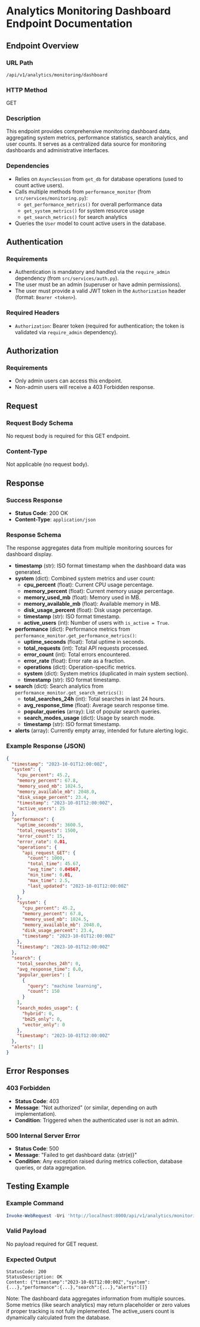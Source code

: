 # Analytics Monitoring Dashboard Endpoint Documentation

## Endpoint Overview

### URL Path
`/api/v1/analytics/monitoring/dashboard`

### HTTP Method
GET

### Description
This endpoint provides comprehensive monitoring dashboard data, aggregating system metrics, performance statistics, search analytics, and user counts. It serves as a centralized data source for monitoring dashboards and administrative interfaces.

### Dependencies
- Relies on `AsyncSession` from `get_db` for database operations (used to count active users).
- Calls multiple methods from `performance_monitor` (from `src/services/monitoring.py`):
  - `get_performance_metrics()` for overall performance data
  - `get_system_metrics()` for system resource usage
  - `get_search_metrics()` for search analytics
- Queries the `User` model to count active users in the database.

## Authentication

### Requirements
- Authentication is mandatory and handled via the `require_admin` dependency (from `src/services/auth.py`).
- The user must be an admin (superuser or have admin permissions).
- The user must provide a valid JWT token in the `Authorization` header (format: `Bearer <token>`).

### Required Headers
- `Authorization`: Bearer token (required for authentication; the token is validated via `require_admin` dependency).

## Authorization

### Requirements
- Only admin users can access this endpoint.
- Non-admin users will receive a 403 Forbidden response.

## Request

### Request Body Schema
No request body is required for this GET endpoint.

### Content-Type
Not applicable (no request body).

## Response

### Success Response
- **Status Code**: 200 OK
- **Content-Type**: `application/json`

### Response Schema
The response aggregates data from multiple monitoring sources for dashboard display.

- **timestamp** (str): ISO format timestamp when the dashboard data was generated.
- **system** (dict): Combined system metrics and user count:
  - **cpu_percent** (float): Current CPU usage percentage.
  - **memory_percent** (float): Current memory usage percentage.
  - **memory_used_mb** (float): Memory used in MB.
  - **memory_available_mb** (float): Available memory in MB.
  - **disk_usage_percent** (float): Disk usage percentage.
  - **timestamp** (str): ISO format timestamp.
  - **active_users** (int): Number of users with `is_active = True`.
- **performance** (dict): Performance metrics from `performance_monitor.get_performance_metrics()`:
  - **uptime_seconds** (float): Total uptime in seconds.
  - **total_requests** (int): Total API requests processed.
  - **error_count** (int): Total errors encountered.
  - **error_rate** (float): Error rate as a fraction.
  - **operations** (dict): Operation-specific metrics.
  - **system** (dict): System metrics (duplicated in main system section).
  - **timestamp** (str): ISO format timestamp.
- **search** (dict): Search analytics from `performance_monitor.get_search_metrics()`:
  - **total_searches_24h** (int): Total searches in last 24 hours.
  - **avg_response_time** (float): Average search response time.
  - **popular_queries** (array): List of popular search queries.
  - **search_modes_usage** (dict): Usage by search mode.
  - **timestamp** (str): ISO format timestamp.
- **alerts** (array): Currently empty array, intended for future alerting logic.

### Example Response (JSON)
```json
{
  "timestamp": "2023-10-01T12:00:00Z",
  "system": {
    "cpu_percent": 45.2,
    "memory_percent": 67.8,
    "memory_used_mb": 1024.5,
    "memory_available_mb": 2048.0,
    "disk_usage_percent": 23.4,
    "timestamp": "2023-10-01T12:00:00Z",
    "active_users": 25
  },
  "performance": {
    "uptime_seconds": 3600.5,
    "total_requests": 1500,
    "error_count": 15,
    "error_rate": 0.01,
    "operations": {
      "api_request_GET": {
        "count": 1000,
        "total_time": 45.67,
        "avg_time": 0.04567,
        "min_time": 0.01,
        "max_time": 2.5,
        "last_updated": "2023-10-01T12:00:00Z"
      }
    },
    "system": {
      "cpu_percent": 45.2,
      "memory_percent": 67.8,
      "memory_used_mb": 1024.5,
      "memory_available_mb": 2048.0,
      "disk_usage_percent": 23.4,
      "timestamp": "2023-10-01T12:00:00Z"
    },
    "timestamp": "2023-10-01T12:00:00Z"
  },
  "search": {
    "total_searches_24h": 0,
    "avg_response_time": 0.0,
    "popular_queries": [
      {
        "query": "machine learning",
        "count": 150
      }
    ],
    "search_modes_usage": {
      "hybrid": 0,
      "bm25_only": 0,
      "vector_only": 0
    },
    "timestamp": "2023-10-01T12:00:00Z"
  },
  "alerts": []
}
```

## Error Responses

### 403 Forbidden
- **Status Code**: 403
- **Message**: "Not authorized" (or similar, depending on auth implementation).
- **Condition**: Triggered when the authenticated user is not an admin.

### 500 Internal Server Error
- **Status Code**: 500
- **Message**: "Failed to get dashboard data: {str(e)}"
- **Condition**: Any exception raised during metrics collection, database queries, or data aggregation.

## Testing Example

### Example Command
```powershell
Invoke-WebRequest -Uri 'http://localhost:8000/api/v1/analytics/monitoring/dashboard' -Method GET -Headers @{Authorization="Bearer eyJhbGciOiJIUzI1NiIsInR5cCI6IkpXVCJ9.eyJzdWIiOiJhZG1pbiIsImV4cCI6MTc1ODg3MDc4OH0.GrXDnxCPAYJxm3rG33_0bP3hMJXTu5FX68uHHF1WV1I"}
```

### Valid Payload
No payload required for GET request.

### Expected Output
```
StatusCode: 200
StatusDescription: OK
Content: {"timestamp":"2023-10-01T12:00:00Z","system":{...},"performance":{...},"search":{...},"alerts":[]}
```

Note: The dashboard data aggregates information from multiple sources. Some metrics (like search analytics) may return placeholder or zero values if proper tracking is not fully implemented. The active_users count is dynamically calculated from the database.